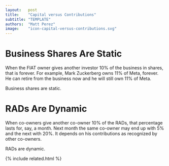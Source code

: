```yaml
---
layout:   post
title:    "Capital versus Contributions"
subtitle: "TEMPLATE"
authors:  "Matt Perez"
image:    "icon-capital-versus-contributions.svg"
---
```


<div style="display:none;">
 <p>Shares in a <span class='_paradigm'>FIAT</span> business come from capital. <span class='_paradigm'>RAD</span>s come from recognized contributions.</p>
 <p>In <span class='_paradigm'>FIAT</span> businesses, rights to dividens is based on capital investments and negotiations. In <span class='_paradigm'>RADICAL</span> companies, rights to dividends is based on contributions recognized by co-owners.</p>
</div>

<h1>Business Shares Are Static</h1>
 <p>When the <span class='_paradigm'>FIAT</span> owner gives another investor 10% of the business in shares, that is forever. For example, Mark Zuckerberg owns 11% of Meta, forever. He can retire from the business now and he will still own 11% of Meta.</p>
 <p>Business shares are static.</p>

<h1><span class='_paradigm'>RAD</span>s Are Dynamic</h1>
 <p>When co-owners give another co-owner 10% of the <span class='_paradigm'>RAD</span>s, that percentage lasts for, say, a month. Next month the same co-owner may end up with 5% and the next with 20%. It depends on his contributions as recognized by other co-owners.</p>
 <p><span class='_paradigm'>RAD</span>s are dynamic.</p>

{% include related.html %}